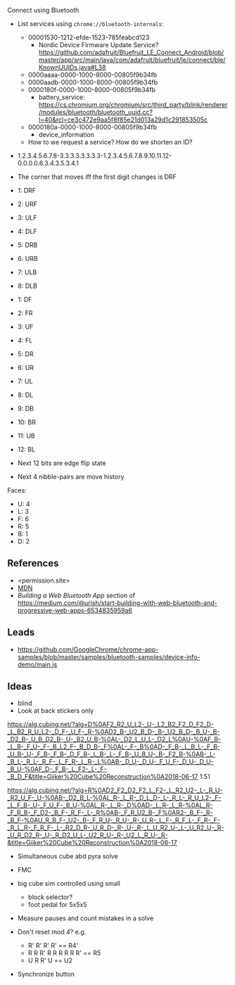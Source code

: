 Connect using Bluetooth
- List services using `chrome://bluetooth-internals`:
  - 00001530-1212-efde-1523-785feabcd123
    - Nordic Device Firmware Update Service? https://github.com/adafruit/Bluefruit_LE_Connect_Android/blob/master/app/src/main/java/com/adafruit/bluefruit/le/connect/ble/KnownUUIDs.java#L38
  - 0000aaaa-0000-1000-8000-00805f9b34fb
  - 0000aadb-0000-1000-8000-00805f9b34fb
  - 0000180f-0000-1000-8000-00805f9b34fb
    - battery_service: https://cs.chromium.org/chromium/src/third_party/blink/renderer/modules/bluetooth/bluetooth_uuid.cc?l=40&rcl=ce3c472e9aa5f8f85e21d013a29d1c291853505c
  - 0000180a-0000-1000-8000-00805f9b34fb
    - device_information
  - How to we request a service? How do we shorten an ID?

- 1.2.3.4.5.6.7.8-3.3.3.3.3.3.3.3-1.2.3.4.5.6.7.8.9.10.11.12-0.0.0.0.6.3.4.3.5.3.4.1

- The corner that moves iff the first digit changes is DRF
- 1: DRF
- 2: URF
- 3: ULF
- 4: DLF
- 5: DRB
- 6: URB
- 7: ULB
- 8: DLB

- 1: DF
- 2: FR
- 3: UF
- 4: FL
- 5: DR
- 6: UR
- 7: UL
- 8: DL
- 9: DB
- 10: BR
- 11: UB
- 12: BL

- Next 12 bits are edge flip state
- Next 4 nibble-pairs are move history

Faces:
- U: 4
- L: 3
- F: 6
- R: 5
- B: 1
- D: 2

## References

- <permission.site>
- [MDN](https://developer.mozilla.org/en-US/docs/Web/API/Web_Bluetooth_API)
- *Building a Web Bluetooth App* section of <https://medium.com/@urish/start-building-with-web-bluetooth-and-progressive-web-apps-6534835959a6>

## Leads
- https://github.com/GoogleChrome/chrome-app-samples/blob/master/samples/bluetooth-samples/device-info-demo/main.js

## Ideas

- blind
- Look at back stickers only

https://alg.cubing.net/?alg=D%0AF2_R2_U_L2-_U-_L2_B2_F2_D_F2_D-_L_B2_R_U_L2-_D_F-_U_F-_R-%0AD2_B-_U2_B_D-_B-_U2_B_D-_B_U-_B-_D2_B-_U_B_D2_B-_U-_B2_U_B-%0AL-_D2_L_U_L-_D2_L%0AU-%0AF_B-_L_B-_F_U-_F-_B_L2_F-_B_D_B-_F%0AL-_F-_B%0AD-_F_B-_L_B_L-_F_B-_U_B-_U-_F_B-_F_B-_D_F_B-_L_B-_L-_F_B-_U_B_U-_B-_F2_B-%0AB-_L-_B_L-_R_L-_R_F-_L_F_R-_L_R-_L%0AB-_D_U-_D_U-_F_U_F-_D_U-_D_U-_B_U-%0AF_D-_F_B-_L_F2-_L-_F-_B_D_F&title=Giiker%20Cube%20Reconstruction%0A2018-06-17
1:51

https://alg.cubing.net/?alg=R%0AD2_F2_D2_F2_L_F2-_L_R2_U2-_L-_R_U-_R2_U_F-_U-%0AB-_D2_B_L-%0AL_R-_L_R-_D_L_D-_L-_R_L-_R_U_L2-_F-_L_F_B-_U-_F_U_F-_B_U-%0AL_R-_L_R-_D%0AD-_L_R-_L_R-%0AL_R-_F_R_B-_F_D2-_B_F-_R_F-_L-_R%0AB-_F_R_U2_B-_F%0AR2-_B_F-_R-_B_F-%0AU_R_B_F-_U2-_B-_F_R_U-_R_U-_R-_U_R-_L_F-_R_F_L-_F_R-_F-_R_L_R-_F_R_F-_L-_R2_D_R-_U_R_D-_R-_U-_R-_L_U_R2_U-_L-_U_R2_U-_R-_U_R_D2_R-_U-_R_D2_U_L-_U2_R_U-_R-_U2_L_R_U-_R-&title=Giiker%20Cube%20Reconstruction%0A2018-06-17
- Simultaneous cube abd pyra solve
- FMC
- big cube sim controlled using small
  - block selector?
  - foot pedal for 5x5x5
- Measure pauses and count mistakes in a solve
- Don't reset mod 4? e.g.
  - R' R' R' R' == R4'
  - R R R' R R R R R R' == R5
  - U R R' U == U2

- Synchronize button
